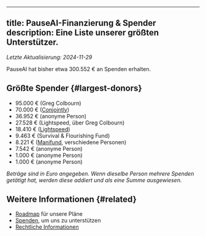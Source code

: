 

---
title: PauseAI-Finanzierung & Spender
description: Eine Liste unserer größten Unterstützer.
---
 _Letzte Aktualisierung: 2024-11-29_

PauseAI hat bisher etwa 300.552 € an Spenden erhalten.

## Größte Spender {#largest-donors}

- 95.000 € (Greg Colbourn)
- 70.000 € ([Conjointly](https://conjointly.com/))
- 36.952 € (anonyme Person)
- 27.528 € (Lightspeed, über Greg Colbourn)
- 18.410 € ([Lightspeed](https://lightspeedgrants.org/))
- 9.463 € (Survival & Flourishing Fund)
- 8.221 € ([Manifund](https://manifund.org/projects/pauseai-local-communities---volunteer-stipends), verschiedene Personen)
- 7.542 € (anonyme Person)
- 1.000 € (anonyme Person)
- 1.000 € (anonyme Person)

_Beträge sind in Euro angegeben. Wenn dieselbe Person mehrere Spenden getätigt hat, werden diese addiert und als eine Summe ausgewiesen._

## Weitere Informationen {#related}

- [Roadmap](/roadmap) für unsere Pläne
- [Spenden](/donate), um uns zu unterstützen
- [Rechtliche Informationen](/legal)